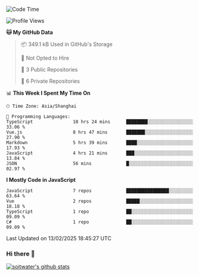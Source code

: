 <!--START_SECTION:waka-->
![Code Time](http://img.shields.io/badge/Code%20Time-4%2C607%20hrs%2015%20mins-blue)

![Profile Views](http://img.shields.io/badge/Profile%20Views-1-blue)

**🐱 My GitHub Data** 

> 📦 349.1 kB Used in GitHub's Storage 
 > 
> 🚫 Not Opted to Hire
 > 
> 📜 3 Public Repositories 
 > 
> 🔑 6 Private Repositories 
 > 
📊 **This Week I Spent My Time On** 

```text
🕑︎ Time Zone: Asia/Shanghai

💬 Programming Languages: 
TypeScript               10 hrs 24 mins      ████████░░░░░░░░░░░░░░░░░   33.06 % 
Vue.js                   8 hrs 47 mins       ███████░░░░░░░░░░░░░░░░░░   27.90 % 
Markdown                 5 hrs 39 mins       ████░░░░░░░░░░░░░░░░░░░░░   17.93 % 
JavaScript               4 hrs 21 mins       ███░░░░░░░░░░░░░░░░░░░░░░   13.84 % 
JSON                     56 mins             █░░░░░░░░░░░░░░░░░░░░░░░░   02.97 % 
```

**I Mostly Code in JavaScript** 

```text
JavaScript               7 repos             ████████████████░░░░░░░░░   63.64 % 
Vue                      2 repos             █████░░░░░░░░░░░░░░░░░░░░   18.18 % 
TypeScript               1 repo              ██░░░░░░░░░░░░░░░░░░░░░░░   09.09 % 
C#                       1 repo              ██░░░░░░░░░░░░░░░░░░░░░░░   09.09 % 
```




 Last Updated on 13/02/2025 18:45:27 UTC
<!--END_SECTION:waka-->

### Hi there 👋
[![soitwater's github stats](https://github-readme-stats.vercel.app/api?username=soitwater)](https://github.com/soitwater/github-readme-stats)
